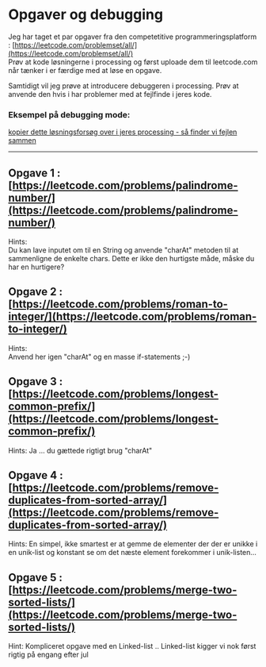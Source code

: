 # Opgaver og debugging

Jeg har taget et par opgaver fra den competetitive programmeringsplatform : [https://leetcode.com/problemset/all/](https://leetcode.com/problemset/all/)   
Prøv at kode løsningerne i processing og først uploade dem til leetcode.com når tænker i er færdige med at løse en opgave.

Samtidigt vil jeg prøve at introducere debuggeren i processing. 
Prøv at anvende den hvis i har problemer med at fejlfinde i jeres kode.   

### Eksempel på debugging mode:
[kopier dette løsningsforsøg over i jeres processing - så finder vi fejlen sammen](opgave_eksempel_debug.md)

--------------------------

## Opgave 1 :  [https://leetcode.com/problems/palindrome-number/](https://leetcode.com/problems/palindrome-number/)
Hints:   
Du kan lave inputet om til en String og anvende "charAt" metoden til at sammenligne de enkelte chars.
Dette er ikke den hurtigste måde, måske du har en hurtigere?

## Opgave 2 : [https://leetcode.com/problems/roman-to-integer/](https://leetcode.com/problems/roman-to-integer/)
Hints:   
Anvend her igen "charAt" og en masse if-statements ;-)

## Opgave 3 : [https://leetcode.com/problems/longest-common-prefix/](https://leetcode.com/problems/longest-common-prefix/)
Hints:
Ja ... du gættede rigtigt brug "charAt"

## Opgave 4 : [https://leetcode.com/problems/remove-duplicates-from-sorted-array/](https://leetcode.com/problems/remove-duplicates-from-sorted-array/)
Hints:
En simpel, ikke smartest er at gemme de elementer der der er unikke i en unik-list og konstant se om det næste element forekommer i unik-listen... 

## Opgave 5 : [https://leetcode.com/problems/merge-two-sorted-lists/](https://leetcode.com/problems/merge-two-sorted-lists/)
Hint:
Kompliceret opgave med en Linked-list .. Linked-list kigger vi nok først rigtig på engang efter jul